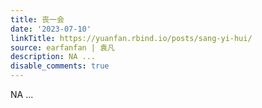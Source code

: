 ```yaml
---
title: 丧一会
date: '2023-07-10'
linkTitle: https://yuanfan.rbind.io/posts/sang-yi-hui/
source: earfanfan | 袁凡
description: NA ...
disable_comments: true
---
```

NA ...